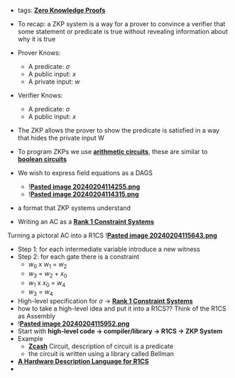 - tags: **[Zero Knowledge Proofs](../notes/Zero_Knowledge_Proofs)**
- To recap: a ZKP system is a way for a prover to convince a verifier that some statement or predicate is true without revealing information about why it is true 
- Prover Knows:
	- A predicate: $\sigma$ 
	- A public input: $x$
	- A private input: $w$
- Verifier Knows: 
	- A predicate: $\sigma$ 
	- A public input: $x$
- The ZKP allows the prover to show the predicate is satisfied in a way that hides the private input W
- To program ZKPs we use **[arithmetic circuits](../notes/arithmetic_circuits)**, these are similar to **[boolean circuits](../notes/boolean_circuits)**
- We wish to express field equations as a DAGS
	- !**[Pasted image 20240204114255.png](../notes/Pasted_image_20240204114255.png)**
	- !**[Pasted image 20240204114315.png](../notes/Pasted_image_20240204114315.png)**
- a format that ZKP systems understand

- Writing an AC as a **[Rank 1 Constraint Systems](../notes/Rank_1_Constraint_Systems)**

Turning a pictoral AC into a R1CS
!**[Pasted image 20240204115643.png](../notes/Pasted_image_20240204115643.png)**

- Step 1: for each intermediate variable introduce a new witness
- Step 2: for each gate there is a constraint 
	- $w_0$ x $w_1$ = $w_2$
	- $w_3$ = $w_2$ + $x_0$
	- $w_1$ x $x_0$ = $w_4$
	- $w_3$ = $w_4$
- High-level specification for $\sigma$ -> **[Rank 1 Constraint Systems](../notes/Rank_1_Constraint_Systems)**
- how to take a high-level idea and put it into a R1CS?? Think of the R1CS as Assembly 
- !**[Pasted image 20240204115952.png](../notes/Pasted_image_20240204115952.png)**
- Start with **high-level code -> compiler/library -> R1CS -> ZKP System**
- Example 
	- **[Zcash](../notes/Zcash)** Circuit, description of circuit is a predicate 
	- the circuit is written using a library called Bellman 
- **[A Hardware Description Language for R1CS](../notes/A_Hardware_Description_Language_for_R1CS)**
- 